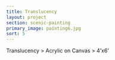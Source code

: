 ```yaml
---
title: Translucency
layout: project
section: scenic-painting
primary_image: painting6.jpg
sort: 5
---
```


Translucency > Acrylic on Canvas > 4’x6’
